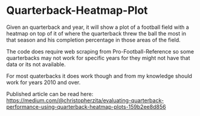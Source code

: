 # Quarterback-Heatmap-Plot
Given an quarterback and year, it will show a plot of a football field with a heatmap on top of it of where the quarterback threw the ball the most in that season and his completion percentage in those areas of the field.

The code does require web scraping from Pro-Football-Reference so some quarterbacks may not work for specific years for they might not have that data or its not available.

For most quaterbacks it does work though and from my knowledge should work for years 2010 and over.

Published article can be read here: https://medium.com/@christopherzita/evaluating-quarterback-performance-using-quarterback-heatmap-plots-159b2ee8d856


